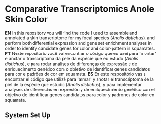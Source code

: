 # Comparative Transcriptomics Anole Skin Color
**EN**
In this repository you will find the code I used to assemble and annotated a skin transcriptome for my focal species (*Anolis distichus*), and perform both differential expression and gene set enrichment analyses in order to identify candidate genes for color and color-pattern in squamates.
**PT**
Neste repositório você vai encontrar o código que eu usei para 'montar' e anotar o transcriptoma da pele da espécie que eu estudo (*Anolis distichus*), e para rodar análises de differenças de expressão e de enriquecimento genético com o objetivo de identificar genes candidatos para cor e padrões de cor em squamata.
**ES**
En este respositório vas a encontrar el código que utilizé para 'armar' y anotar el transcriptoma de la piel de la espécie que estudio (*Anolis distichus*), y para implementar analyses de diferencias en expresión y de enriquecimiento genético con el objetivo de identificar genes candidatos para color y padrones de color en squamata.
## System Set Up
